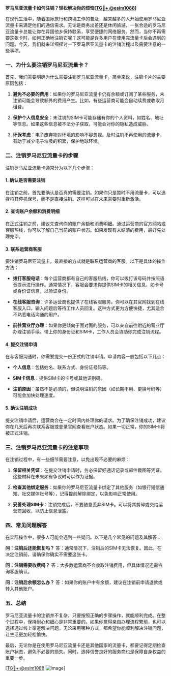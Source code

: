 **罗马尼亚流量卡如何注销？轻松解决你的烦恼[[TG💪+ @esim1088](https://t.me/s/esim1088)]**

在现代生活中，随着国际旅行和跨境工作的普及，越来越多的人开始使用罗马尼亚流量卡来满足他们的通信需求。无论是商务出差还是休闲旅游，一张合适的罗马尼亚流量卡总能让你在异国他乡保持联系，享受便捷的网络服务。然而，当你不再需要这张卡时，如何正确地注销它呢？这可能是许多用户在使用完流量卡后会遇到的问题。今天，我们就来详细探讨一下罗马尼亚流量卡的注销流程以及需要注意的一些事项。

### 一、为什么要注销罗马尼亚流量卡？

首先，我们需要明确为什么需要注销罗马尼亚流量卡。简单来说，注销卡片的主要原因包括：

1. **避免不必要的费用**：如果你的罗马尼亚流量卡仍有余额或订阅了某些服务，未注销可能会导致额外的费用产生。比如，有些运营商可能会自动续费或收取月租费。
   
2. **保护个人信息安全**：未注销的SIM卡可能存储有你的个人资料，如姓名、地址等信息。如果这些信息被不法分子获取，可能会对你的隐私造成威胁。

3. **环保考虑**：电子废弃物对环境的影响不容忽视。及时注销不再使用的流量卡，有助于减少电子垃圾的积累，保护地球环境。

### 二、注销罗马尼亚流量卡的步骤

注销罗马尼亚流量卡通常分为以下几个步骤：

#### 1. 确认是否需要注销

在注销之前，首先要确认是否真的需要注销。如果你只是暂时不用流量卡，可以选择将其停机保号，而不是直接注销。这样可以在未来需要时重新激活。

#### 2. 查询账户余额和消费明细

在正式注销之前，建议先查询你的账户余额和消费明细。通过运营商的官方网站或客服热线，你可以了解自己当前的账户状态。如果发现有未结清的费用，最好先处理完毕。

#### 3. 联系运营商客服

要注销罗马尼亚流量卡，最直接的方式就是联系运营商的客服。以下是具体的操作方法：

- **拨打客服电话**：每个运营商都有自己的客服热线，你可以拨打该号码并按照语音提示进行操作。通常情况下，客服会要求你提供SIM卡的相关信息，如卡号或身份证信息，以验证身份。
  
- **在线客服咨询**：许多运营商也提供了在线客服服务。你可以在其官网找到在线客服入口，输入问题后等待工作人员回复。这种方式更为方便快捷，尤其适合不熟悉电话沟通的用户。

- **前往营业厅办理**：如果你更倾向于面对面的服务，可以亲自前往附近的营业厅办理注销手续。带上你的身份证和SIM卡，工作人员会协助你完成注销流程。

#### 4. 提交注销申请

在与客服沟通时，你需要提交一份正式的注销申请。申请内容一般包括以下几点：

- **个人信息**：包括姓名、联系方式、身份证号码等。
  
- **SIM卡信息**：提供SIM卡的卡号或其他识别码。

- **注销原因**：虽然不是必须的，但说明注销的原因（如长期不用、更换号码等）可能会加快处理速度。

#### 5. 确认注销成功

提交注销申请后，运营商会在一定时间内处理你的请求。为了确保注销成功，建议你在几天后再次联系客服或登录官网查看账户状态。如果一切正常，你的SIM卡将被正式注销。

### 三、注销罗马尼亚流量卡的注意事项

在注销过程中，有一些细节需要注意，以免出现不必要的麻烦：

1. **保留相关凭证**：在提交注销申请时，务必保留好通话记录或邮件截图等凭证。这些材料在未来如有争议时可以作为证据。

2. **检查其他绑定服务**：如果你的罗马尼亚流量卡绑定了其他服务（如银行短信通知、社交媒体账号等），记得提前解除绑定，以免影响正常使用。

3. **妥善处理SIM卡**：注销完成后，不要随意丢弃SIM卡。可以将其剪碎或交给运营商回收，以防止信息泄露。

### 四、常见问题解答

在实际操作中，很多人可能会遇到一些疑问。以下是几个常见的问题及其解答：

**问：注销后还能恢复吗？**
答：通常情况下，注销后的SIM卡无法恢复。因此，在决定注销前，请确保你确实不需要这张卡。

**问：注销需要收费吗？**
答：大多数运营商不会收取注销费用，但具体情况还需咨询客服确认。

**问：注销后余额怎么办？**
答：如果你的账户中有余额，建议在注销前申请退款或转入其他账户。

### 五、总结

罗马尼亚流量卡的注销并不复杂，只要按照正确的步骤操作，就能顺利完成。在整个过程中，保持耐心和细心是非常重要的。如果你觉得亲自办理流程繁琐，也可以选择通过线上渠道解决问题。无论采用哪种方式，都希望你能顺利解决注销问题，让生活更加轻松愉快。

最后，无论你是在使用罗马尼亚流量卡还是其他国家的流量卡，都要记得定期检查账户状态，避免不必要的损失。同时，选择信誉良好的服务商也是保障自身权益的重要一步。

[[TG💪+ @esim1088](https://t.me/s/esim1088) ![Image](https://i.postimg.cc/4NQfJmqS/Snipaste-2025-05-13-00-14-12.png)]